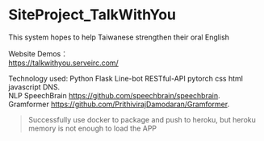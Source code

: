 # SiteProject_TalkWithYou   

This system hopes to help Taiwanese strengthen their oral English   

Website Demos：  
https://talkwithyou.serveirc.com/  
  
 Technology used: Python Flask Line-bot RESTful-API pytorch css html javascript DNS.  
 NLP SpeechBrain https://github.com/speechbrain/speechbrain.  
 Gramformer https://github.com/PrithivirajDamodaran/Gramformer.  
 
>Successfully use docker to package and push to heroku, but heroku memory is not enough to load the APP
